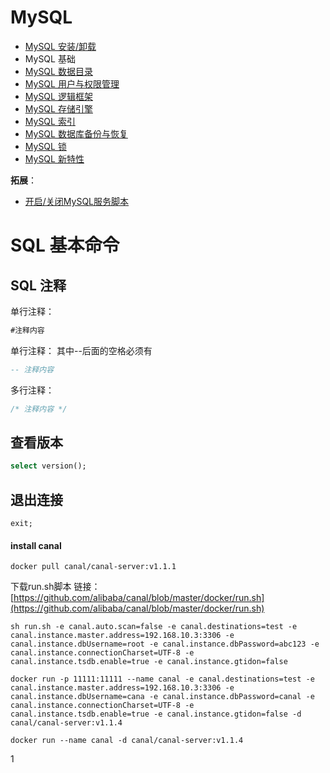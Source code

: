 # MySQL

- [MySQL 安装/卸载](安装卸载/index.md)
- MySQL 基础
- [MySQL 数据目录](数据目录.md)
- [MySQL 用户与权限管理](用户与权限管理.md)
- [MySQL 逻辑框架]()
- [MySQL 存储引擎]()
- [MySQL 索引]()
- [MySQL 数据库备份与恢复]()
- [MySQL 锁](锁.md)
- [MySQL 新特性](新特性.md)

**拓展**：

- [开启/关闭MySQL服务脚本](开启关闭MySQL服务.md)

# SQL 基本命令

## SQL 注释

单行注释：

```sql
#注释内容
```

单行注释： 其中--后面的空格必须有

```sql
-- 注释内容   
```

多行注释：

```sql
/* 注释内容 */
```

## 查看版本

```sql
select version();
```

## 退出连接

```
exit;
```



#### install canal

```
docker pull canal/canal-server:v1.1.1
```

下载run.sh脚本 链接：[https://github.com/alibaba/canal/blob/master/docker/run.sh](https://github.com/alibaba/canal/blob/master/docker/run.sh)

```
sh run.sh -e canal.auto.scan=false -e canal.destinations=test -e canal.instance.master.address=192.168.10.3:3306 -e canal.instance.dbUsername=root -e canal.instance.dbPassword=abc123 -e canal.instance.connectionCharset=UTF-8 -e canal.instance.tsdb.enable=true -e canal.instance.gtidon=false

docker run -p 11111:11111 --name canal -e canal.destinations=test -e canal.instance.master.address=192.168.10.3:3306 -e canal.instance.dbUsername=cana -e canal.instance.dbPassword=canal -e canal.instance.connectionCharset=UTF-8 -e canal.instance.tsdb.enable=true -e canal.instance.gtidon=false -d canal/canal-server:v1.1.4

docker run --name canal -d canal/canal-server:v1.1.4
```

1
